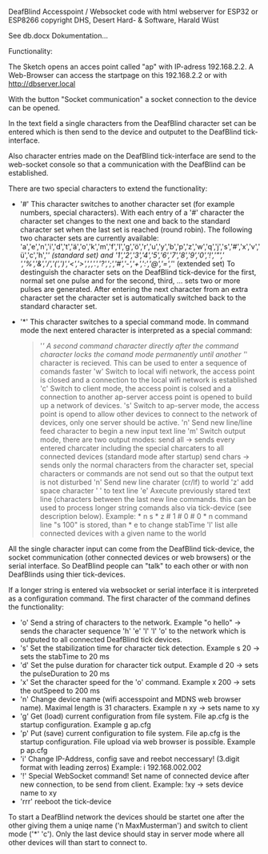 DeafBlind Accesspoint / Websocket code with html webserver  for ESP32 or ESP8266                      copyright DHS, Desert Hard- & Software, Harald Wüst

See db.docx Dokumentation...

Functionality:

The Sketch opens an acces point called "ap" with IP-adress 192.168.2.2.
A Web-Browser can access the startpage on this 192.168.2.2 or with http://dbserver.local

With the button "Socket communication" a socket connection to the device can be opened.

In the text field a single characters from the DeafBlind character set can be entered which is then send to the device and outputet to the DeafBlind tick-interface.

Also character entries made on the DeafBlind tick-interface are send to the web-socket console so that a communication with the DeafBlind can be established.

There are two special characters to extend the functionality:

- '#' This character switches to another character set (for example numbers, special characters). With each entry of a '#' character 
  the character set changes to the next one and back to the standard character set when the last set is reached (round robin).
  The following two character sets are currently available:
  'a','e','n','i','d','t','ä','o','k','m','f','l','g','ö','r','u','y','b','p','z','w','q','j','s','#','x','v','ü','c','h','*'  (standard set) and
  '1','2','3','4','5','6','7','8','9','0','!','"',' ','%','&','/','(',')','<','>',',','.','?',';','#','-','+',':','@','=','*'  (extended set)
  To destinguish the character sets on the DeafBlind tick-device for the first, normal set one pulse and for the second, third, ... sets two or more
  pulses are generated.
  After entering the next character from an extra character set the character set is automatically switched back to the standard character set.

- '*' This character switches to a special command mode. 
  In command mode the next entered character is interpreted as a special command:
  > '*' A second command character directly after the command character locks the comand mode permanently until another '*' character is recieved. This 
        can be used to enter a sequence of comands faster
  > 'w' Switch to local wifi network, the access point is closed and a connection to the local wifi network is established
  > 'c' Switch to client mode, the access point is colsed and a connection to another ap-server access point is opened to build up a network of devices.
  > 's' Switch to ap-server mode, the access point is opend to allow other devices to connect to the network of devices, only one server should be active.
  > 'n' Send new line/line feed character to begin a new input text line
  > 'm' Switch output mode, there are two output modes: 
        send all   -> sends every entered charcater including the special charcaters to all connected devices (standard mode after startup)
        send chars -> sends only the normal characters from the character set, special characters or commands are not send out 
        so that the output text is not disturbed
  > 'n' Send new line charater (cr/lf) to world
  > 'z' add space character ' ' to text line
  > 'e' Axecute previously stared text line (characters between the last new line commands. this can be used to process longer string comands also via
        tick-device (see description below). Example: * n s * z # 1 # 0 # 0 * n  command line "s 100" is stored, than * e to change stabTime
  > 'l' list alle connected devices with a given name to the world

All the single character input can come from the DeafBlind tick-device, the socket communication (other connected devices or web browsers) or the serial interface. So DeafBlind people can "talk" to each other or with non DeafBlinds using thier tick-devices.

If a longer string is entered via websocket or serial interface it is interpreted as a configuration command.
The first character of the command defines the functionality:

- 'o'   Send a string of characters to the network. Example "o hello" -> sends the character sequence  'h' 'e' 'l' 'l' 'o'  to the network 
        which is outputed to all connected DeafBlind tick devices.
- 's'   Set the stabilization time for character tick detection. Example s 20 -> sets the stabTime to 20 ms
- 'd'   Set the pulse duration for character tick output. Example d 20 -> sets the pulseDuration to 20 ms
- 'x'   Set the character speed for the 'o' command. Example x 200 -> sets the outSpeed to 200 ms
- 'n'   Change device name (wifi accesspoint and MDNS web browser name). Maximal length is 31 characters. Example n xy -> sets name to xy
- 'g'   Get (load) current configuration from file system. File ap.cfg is the startup configuration. Example g ap.cfg
- 'p'   Put (save) current configuration to file system. File ap.cfg is the startup configuration. File upload via web browser is possible. Example p ap.cfg
- 'i'   Change IP-Address, config save and reebot neccessary! (3.digit format with leading zerros) Example: i 192.168.002.002
- '!'   Special WebSocket command! Set name of connected device after new connection, to be send from client. Example: !xy -> sets device name to xy
- 'rrr' reeboot the tick-device


To start a DeafBlind network the devices should be startet one after the other giving them a uniqe name ('n MaxMusterman') and switch to client mode ('*' 'c'). Only the last device should stay in server mode where all other devices will than start to connect to.
